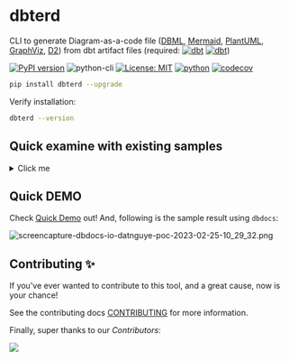 # dbterd

CLI to generate Diagram-as-a-code file ([DBML](https://dbdiagram.io/d), [Mermaid](https://mermaid-js.github.io/mermaid-live-editor/), [PlantUML](https://plantuml.com/ie-diagram), [GraphViz](https://graphviz.org/), [D2](https://d2lang.com/)) from dbt artifact files (required: [![dbt](https://img.shields.io/badge/manifest.json-upto--v11-3776AB.svg?style=flat&logo=dbt&logoColor=orange)](https://schemas.getdbt.com/) [![dbt](https://img.shields.io/badge/catalog.json-upto--v1-3776AB.svg?style=flat&logo=dbt&logoColor=orange)](https://schemas.getdbt.com/))

[![PyPI version](https://badge.fury.io/py/dbterd.svg)](https://pypi.org/project/dbterd/)
![python-cli](https://img.shields.io/badge/CLI-Python-FFCE3E?labelColor=14354C&logo=python&logoColor=white)
[![License: MIT](https://img.shields.io/badge/License-MIT-yellow.svg)](https://opensource.org/licenses/MIT)
[![python](https://img.shields.io/badge/Python-3.9|3.10|3.11-3776AB.svg?style=flat&logo=python&logoColor=white)](https://www.python.org)
[![codecov](https://codecov.io/gh/datnguye/dbterd/branch/main/graph/badge.svg?token=N7DMQBLH4P)](https://codecov.io/gh/datnguye/dbterd)

```bash
pip install dbterd --upgrade
```

Verify installation:

```bash
dbterd --version
```

## Quick examine with existing samples

<details>
  <summary>Click me</summary>

  ```bash
  # select all models in dbt_resto
  dbterd run -ad samples/dbtresto
  # select all models in dbt_resto, Select multiple dbt resources
  dbterd run -ad samples/dbtresto -rt model -rt source
  # select only models in dbt_resto excluding staging
  dbterd run -ad samples/dbtresto -s model.dbt_resto -ns model.dbt_resto.staging
  # select only models in schema name mart excluding staging
  dbterd run -ad samples/dbtresto -s schema:mart -ns model.dbt_resto.staging
  # select only models in schema full name dbt.mart excluding staging
  dbterd run -ad samples/dbtresto -s schema:dbt.mart -ns model.dbt_resto.staging

  # other samples
  dbterd run -ad samples/fivetranlog
  dbterd run -ad samples/fivetranlog -rt model -rt source

  dbterd run -ad samples/facebookad
  dbterd run -ad samples/facebookad -rt model -rt source

  dbterd run -ad samples/shopify -s wildcard:*shopify.shopify__*
  dbterd run -ad samples/shopify -rt model -rt source

  dbterd run -ad samples/dbt-constraints -a "test_relationship:(name:foreign_key|c_from:fk_column_name|c_to:pk_column_name)"

  # your own sample without commiting to repo
  dbterd run -ad samples/local -rt model -rt source
  ```

</details>

## Quick DEMO

Check [Quick Demo](https://dbterd.datnguyen.de/latest/nav/guide/targets/generate-dbml.html) out! And, following is the sample result using `dbdocs`:

![screencapture-dbdocs-io-datnguye-poc-2023-02-25-10_29_32.png](https://raw.githubusercontent.com/datnguye/dbterd/main/assets/images/screencapture-dbdocs-io-datnguye-poc-2023-02-25-10_29_32.png)

## Contributing ✨

If you've ever wanted to contribute to this tool, and a great cause, now is your chance!

See the contributing docs [CONTRIBUTING](https://dbterd.datnguyen.de/latest/nav/development/contributing-guide.html) for more information.

Finally, super thanks to our *Contributors*:

<a href="https://github.com/datnguye/dbterd/graphs/contributors">
  <img src="https://contrib.rocks/image?repo=datnguye/dbterd" />
</a>
